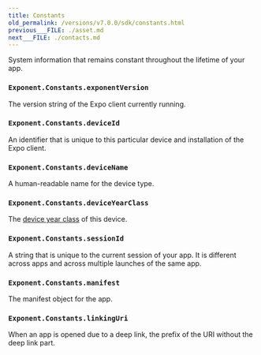 ```yaml
---
title: Constants
old_permalink: /versions/v7.0.0/sdk/constants.html
previous___FILE: ./asset.md
next___FILE: ./contacts.md
---
```


System information that remains constant throughout the lifetime of your app.

### `Exponent.Constants.exponentVersion`

The version string of the Expo client currently running.

### `Exponent.Constants.deviceId`

An identifier that is unique to this particular device and installation of the Expo client.

### `Exponent.Constants.deviceName`

A human-readable name for the device type.

### `Exponent.Constants.deviceYearClass`

The [device year class](https://github.com/facebook/device-year-class) of this device.

### `Exponent.Constants.sessionId`

A string that is unique to the current session of your app. It is different across apps and across multiple launches of the same app.

### `Exponent.Constants.manifest`

The manifest object for the app.

### `Exponent.Constants.linkingUri`

When an app is opened due to a deep link, the prefix of the URI without the deep link part.
